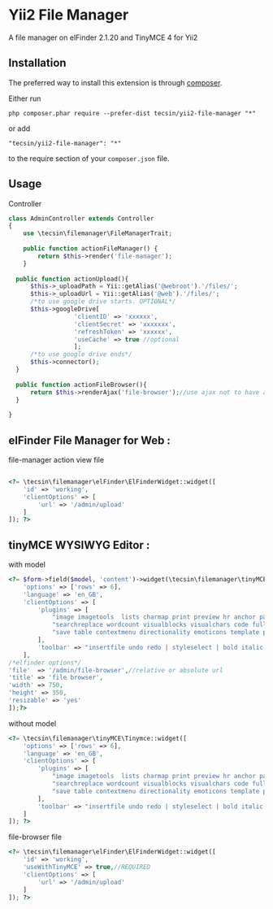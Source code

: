 Yii2 File Manager
=================
A file manager on elFinder 2.1.20 and TinyMCE 4 for Yii2

Installation
------------

The preferred way to install this extension is through [composer](http://getcomposer.org/download/).

Either run

```
php composer.phar require --prefer-dist tecsin/yii2-file-manager "*"
```

or add

```
"tecsin/yii2-file-manager": "*"
```

to the require section of your `composer.json` file.


Usage
-----

Controller

```php
class AdminController extends Controller
{
    use \tecsin\filemanager\FileManagerTrait;
    
    public function actionFileManager() {
        return $this->render('file-manager');
    }
   
  public function actionUpload(){
      $this->_uploadPath = Yii::getAlias('@webroot').'/files/';
      $this->_uploadUrl = Yii::getAlias('@web').'/files/';
      /*to use google drive starts. OPTIONAL*/
      $this->googleDrive[
                  'clientID' => 'xxxxxx',
                  'clientSecret' => 'xxxxxxx',
                  'refreshToken' => 'xxxxxx',
                  'useCache' => true //optional
                  ]; 
      /*to use google drive ends*/
      $this->connector();
  }
  
  public function actionFileBrowser(){
      return $this->renderAjax('file-browser');//use ajax not to have a new site load in the file browser window
  }
  
}
```

elFinder File Manager for Web  :
-----
file-manager action view file


```php

<?= \tecsin\filemanager\elFinder\ElFinderWidget::widget([
    'id' => 'working',
    'clientOptions' => [
        'url' => '/admin/upload'
    ]
]); ?>
```

tinyMCE WYSIWYG Editor  :
-----
with model


```php
<?= $form->field($model, 'content')->widget(\tecsin\filemanager\tinyMCE\Tinymce::className(), [
    'options' => ['rows' => 6],
    'language' => 'en_GB',
    'clientOptions' => [
        'plugins' => [
            "image imagetools  lists charmap print preview hr anchor pagebreak spellchecker",
            "searchreplace wordcount visualblocks visualchars code fullscreen insertdatetime media nonbreaking",
            "save table contextmenu directionality emoticons template paste textcolor"
        ],
        'toolbar' => "insertfile undo redo | styleselect | bold italic | alignleft aligncenter alignright alignjustify | bullist numlist outdent indent | link image | print preview media fullpage | forecolor backcolor emoticons "
    ],
/*elfinder options*/
'file'  => '/admin/file-browser',//relative or absolute url
'title' => 'file browser',
'width' => 750,
'height' => 350,
'resizable' => 'yes'
]);?>
```

without model


```php
<?= \tecsin\filemanager\tinyMCE\Tinymce::widget([
    'options' => ['rows' => 6],
    'language' => 'en_GB',
    'clientOptions' => [
        'plugins' => [
            "image imagetools  lists charmap print preview hr anchor pagebreak spellchecker",
            "searchreplace wordcount visualblocks visualchars code fullscreen insertdatetime media nonbreaking",
            "save table contextmenu directionality emoticons template paste textcolor"
        ],
        'toolbar' => "insertfile undo redo | styleselect | bold italic | alignleft aligncenter alignright alignjustify | bullist numlist outdent indent | link image | print preview media fullpage | forecolor backcolor emoticons "
    ]
]); ?>
```


file-browser file


```php
<?= \tecsin\filemanager\elFinder\ElFinderWidget::widget([
    'id' => 'working',
    'useWithTinyMCE' => true,//REQUIRED
    'clientOptions' => [
        'url' => '/admin/upload'
    ]
]); ?>
```